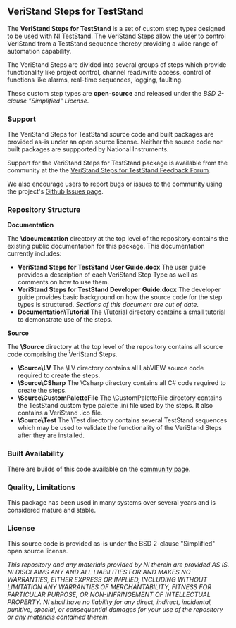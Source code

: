 ## VeriStand Steps for TestStand ##

The **VeriStand Steps for TestStand** is a set of custom step types designed to be used with NI TestStand. The VeriStand Steps allow the user to control VeriStand from a TestStand sequence thereby providing a wide range of automation capability. 

The VeriStand Steps are divided into several groups of steps which provide functionality like project control, channel read/write access, control of functions like alarms, real-time sequences, logging, faulting.

These custom step types are **open-source** and released under the *BSD 2-clause "Simplified" License*. 

### Support ###

The VeriStand Steps for TestStand source code and built packages are provided as-is under an open source license. Neither the source code nor built packages are suppported by National Instruments. 

Support for the VeriStand Steps for TestStand package is available from the community at the the [VeriStand Steps for TestStand Feedback Forum](https://forums.ni.com/t5/NI-VeriStand-Add-Ons-Discussions/VeriStand-Steps-for-TestStand-Feedback/td-p/3442166). 

We also encourage users to report bugs or issues to the community using the project's [Github Issues page](https://github.com/NIVeriStandAdd-Ons/VeriStand-steps-for-TestStand/issues).

### Repository Structure ###

**Documentation** 

The **\documentation** directory at the top level of the repository contains the existing public documentation for this package. This documentation currently includes:

+ **VeriStand Steps for TestStand User Guide.docx**
    The user guide provides a description of each VeriStand Step Type as well as comments on how to use them. 
+ **VeriStand Steps for TestStand Developer Guide.docx** The developer guide provides basic background on how the source code for the step types is structured. *Sections of this document are out of date*.
+ **Documentation\Tutorial** The \Tutorial directory contains a small tutorial to demonstrate use of the steps.

**Source**

The **\Source** directory at the top level of the repository contains all source code comprising the VeriStand Steps.

+ **\Source\LV** The \LV directory contains all LabVIEW source code required to create the steps.
+ **\Source\CSharp** The \Csharp directory contains all C# code required to create the steps.
+ **\Source\CustomPaletteFile** The \CustomPaletteFile directory contains the TestStand custom type palette .ini file used by the steps. It also contains a VeriStand .ico file.
+ **\Source\Test** The \Test directory contains several TestStand sequences which may be used to validate the functionality of the VeriStand Steps after they are installed. 
    

### Built Availability ###

There are builds of this code available on the [community page](https://forums.ni.com/t5/NI-VeriStand-Add-Ons-Documents/NI-VeriStand-Add-on-VeriStand-Steps-for-TestStand/ta-p/3535888). 

### Quality, Limitations ###

This package has been used in many systems over several years and is considered mature and stable.  

### License ###

This source code is provided as-is under the BSD 2-clause "Simplified" open source license. 

*This repository and any materials provided by NI therein are provided AS IS. NI DISCLAIMS ANY AND ALL LIABILITIES FOR AND MAKES NO WARRANTIES, EITHER EXPRESS OR IMPLIED, INCLUDING WITHOUT LIMITATION ANY WARRANTIES OF MERCHANTABILITY, FITNESS FOR  PARTICULAR PURPOSE, OR NON-INFRINGEMENT OF INTELLECTUAL PROPERTY. NI shall have no liability for any direct, indirect, incidental, punitive, special, or consequential damages for your use of the repository or any materials contained therein.*